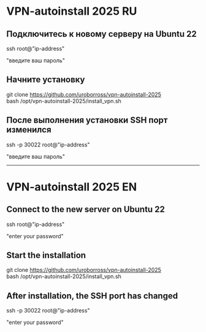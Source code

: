 # VPN-autoinstall 2025 RU
## Подключитесь к новому серверу на Ubuntu 22

ssh root@"ip-address"

"введите ваш пароль"

## Начните установку

git clone https://github.com/uroborross/vpn-autoinstall-2025  
bash /opt/vpn-autoinstall-2025/install_vpn.sh

## После выполнения установки SSH порт изменился

ssh -p 30022 root@"ip-address"

"введите ваш пароль"

---

# VPN-autoinstall 2025 EN
## Connect to the new server on Ubuntu 22

ssh root@"ip-address"

"enter your password"

## Start the installation

git clone https://github.com/uroborross/vpn-autoinstall-2025  
bash /opt/vpn-autoinstall-2025/install_vpn.sh

## After installation, the SSH port has changed

ssh -p 30022 root@"ip-address"

"enter your password"

